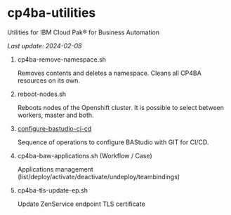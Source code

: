 # cp4ba-utilities

Utilities for IBM Cloud Pak® for Business Automation

<i>Last update: 2024-02-08</i>


1. cp4ba-remove-namespace.sh

    Removes contents and deletes a namespace. Cleans all CP4BA resources on its own.

2. reboot-nodes.sh

    Reboots nodes of the Openshift cluster. It is possible to select between workers, master and both.

3. [configure-bastudio-ci-cd](/configure-bastudio-ci-cd/configure-bastudio-ci-cd.md)

    Sequence of operations to configure BAStudio with GIT for CI/CD.

4. cp4ba-baw-applications.sh (Workflow / Case)

    Applications management (list/deploy/activate/deactivate/undeploy/teambindings)

5. cp4ba-tls-update-ep.sh

    Update ZenService endpoint TLS certificate